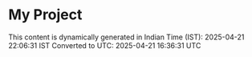 # My Project

This content is dynamically generated in Indian Time (IST): 2025-04-21 22:06:31 IST
Converted to UTC: 2025-04-21 16:36:31 UTC
